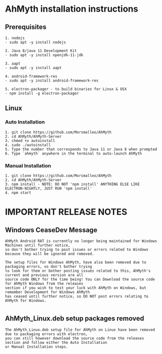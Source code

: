 # AhMyth installation instructions
## Prerequisites
    1. nodejs
    - sudo apt -y install nodejs
    
    2. Java 8/java 11 Development Kit
    - sudo apt -y install openjdk-11-jdk
    
    3. aapt
    - sudo apt -y install aapt
    
    4. android-framework-res
    - sudo apt -y install android-framework-res
    
    5. electron-packager - to build binaries for Linux & OSX
    - npm install -g electron-packager
## Linux
### Auto Installation
    1. git clone https://github.com/Morsmalleo/AhMyth
    2. cd AhMyth/AhMyth-Server
    3. chmod +x autoinstall
    4. sudo ./autoinstall
    5. Type the number that corresponds to Java 11 or Java 8 when prompted
    6. Type `ahmyth` anywhere in the terminal to auto-launch AhMyth
### Manual Installation
    1. git clone https://github.com/Morsmalleo/AhMyth
    2. cd AhMyth/AhMyth-Server
    3. npm install - NOTE: DO NOT 'npm install' ANYTHING ELSE LIKE ELECTRON-NIGHTLY, JUST RUN 'npm install'
    4. npm start
#
# IMPORTANT RELEASE NOTES
## Windows CeaseDev Message
    AhMyth Android RAT is currently no longer being maintained for Windows Machines until further notice,
    so don't bother trying to post issues or errors related to Windows because they will be ignored and removed.
    
    The setup files for Windows AhMyth, have also been removed due to packaging errors, so don't bother trying 
    to look for them or bother posting issues related to this, AhMyth's current and previous version are all
    source code ONLY for the time being! You can Download the source code for AhMyth Windows from the releases
    section if you wish to test your luck with AhMyth on Windows, but remember Development for Windows AhMyth 
    has ceased until further notice, so DO NOT post errors relating to AhMyth for Windows.
#
## AhMyth_Linux.deb setup packages removed
    The AhMyth_Linux.deb setup file for AhMyth on Linux have been removed due to packaging errors with electron,
    you can still however download the source code from the releases section and follow either the Auto Installation
    or Manual Installation steps.
